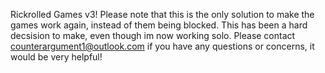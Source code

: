 Rickrolled Games v3! Please note that this is the only solution to make the games work again, instead of them being blocked. This has been a hard decsision to make, even though im now working solo. Please contact counterargument1@outlook.com if you have any questions or concerns, it would be very helpful!